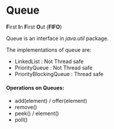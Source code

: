 # Queue

**F**irst **I**n **F**irst **O**ut (**FIFO**)

Queue is an interface in _java.util_ package. 

The implementations of queue are: 
- LinkedList : Not Thread safe
- PriorityQueue : Not Thread safe
- PriorityBlockingQueue : Thread safe

#### Operations on Queues:
- add(element) / offer(element)
- remove()
- peek() / element()
- poll()

